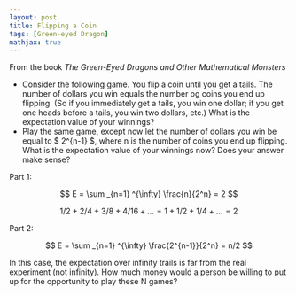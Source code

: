 ```yaml
---
layout: post
title: Flipping a Coin
tags: [Green-eyed Dragon]
mathjax: true
---
```


From the book *The Green-Eyed Dragons and Other Mathematical Monsters*

* Consider the following game. You flip a coin until you get a tails. The number of dollars you win equals the number og coins you end up flipping. (So if you immediately get a tails, you win one dollar; if you get one heads before a tails, you win two dollars, etc.) What is the expectation value of your winnings?
* Play the same game, except now let the number of dollars you win be equal to $ 2^{n-1} $, where n is the number of coins you end up flipping. What is the expectation value of your winnings now? Does your answer make sense?

Part 1:

$$ E = \sum _{n=1} ^{\infty} \frac{n}{2^n} = 2 $$

$$ 1/2 + 2/4 + 3/8 + 4/16 + ... = 1 + 1/2 + 1/4 + ... = 2 $$

Part 2:

$$ E = \sum _{n=1} ^{\infty} \frac{2^{n-1}}{2^n} = n/2 $$

In this case, the expectation over infinity trails is far from the real experiment (not infinity). How much money would a person be willing to put up for the opportunity to play these N games? 